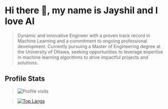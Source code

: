 # Hi there 👋, my name is Jayshil and I love AI

> Dynamic and innovative Engineer with a proven track record in Machine Learning and a commitment to ongoing professional development. Currently pursuing a Master of Engineering degree at the University of Ottawa, seeking opportunities to leverage expertise in machine learning algorithms to drive impactful projects and solutions.
## Profile Stats

> ![Profile visits](https://komarev.com/ghpvc/?username=Jayshil-Patel&color=blue)

> [![Top Langs](https://github-readme-stats.vercel.app/api/top-langs/?username=Jayshil-Patel&layout=compact&theme=tokyonight&hide=Makefile&langs_count=10&exclude_repo=Xilinx-Verilog)](https://github.com/anuraghazra/github-readme-stats)


